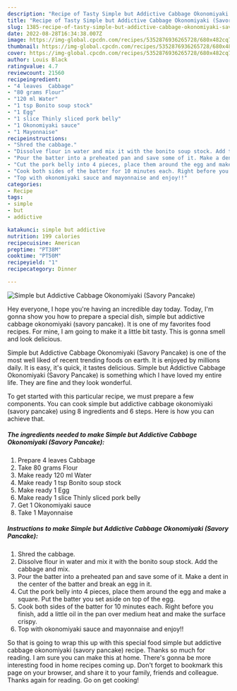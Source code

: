 ```yaml
---
description: "Recipe of Tasty Simple but Addictive Cabbage Okonomiyaki (Savory Pancake)"
title: "Recipe of Tasty Simple but Addictive Cabbage Okonomiyaki (Savory Pancake)"
slug: 1385-recipe-of-tasty-simple-but-addictive-cabbage-okonomiyaki-savory-pancake
date: 2022-08-28T16:34:38.007Z
image: https://img-global.cpcdn.com/recipes/5352876936265728/680x482cq70/simple-but-addictive-cabbage-okonomiyaki-savory-pancake-recipe-main-photo.jpg
thumbnail: https://img-global.cpcdn.com/recipes/5352876936265728/680x482cq70/simple-but-addictive-cabbage-okonomiyaki-savory-pancake-recipe-main-photo.jpg
cover: https://img-global.cpcdn.com/recipes/5352876936265728/680x482cq70/simple-but-addictive-cabbage-okonomiyaki-savory-pancake-recipe-main-photo.jpg
author: Louis Black
ratingvalue: 4.7
reviewcount: 21560
recipeingredient:
- "4 leaves  Cabbage"
- "80 grams Flour"
- "120 ml Water"
- "1 tsp Bonito soup stock"
- "1 Egg"
- "1 slice Thinly sliced pork belly"
- "1 Okonomiyaki sauce"
- "1 Mayonnaise"
recipeinstructions:
- "Shred the cabbage."
- "Dissolve flour in water and mix it with the bonito soup stock. Add the cabbage and mix."
- "Pour the batter into a preheated pan and save some of it. Make a dent in the center of the batter and break an egg in it."
- "Cut the pork belly into 4 pieces, place them around the egg and make a square. Put the batter you set aside on top of the egg."
- "Cook both sides of the batter for 10 minutes each. Right before you finish, add a little oil in the pan over medium heat and make the surface crispy."
- "Top with okonomiyaki sauce and mayonnaise and enjoy!!"
categories:
- Recipe
tags:
- simple
- but
- addictive

katakunci: simple but addictive 
nutrition: 199 calories
recipecuisine: American
preptime: "PT38M"
cooktime: "PT50M"
recipeyield: "1"
recipecategory: Dinner

---
```



![Simple but Addictive Cabbage Okonomiyaki (Savory Pancake)](https://img-global.cpcdn.com/recipes/5352876936265728/680x482cq70/simple-but-addictive-cabbage-okonomiyaki-savory-pancake-recipe-main-photo.jpg)

Hey everyone, I hope you're having an incredible day today. Today, I'm gonna show you how to prepare a special dish, simple but addictive cabbage okonomiyaki (savory pancake). It is one of my favorites food recipes. For mine, I am going to make it a little bit tasty. This is gonna smell and look delicious.

Simple but Addictive Cabbage Okonomiyaki (Savory Pancake) is one of the most well liked of recent trending foods on earth. It is enjoyed by millions daily. It is easy, it's quick, it tastes delicious. Simple but Addictive Cabbage Okonomiyaki (Savory Pancake) is something which I have loved my entire life. They are fine and they look wonderful.




To get started with this particular recipe, we must prepare a few components. You can cook simple but addictive cabbage okonomiyaki (savory pancake) using 8 ingredients and 6 steps. Here is how you can achieve that.

<!--inarticleads1-->

##### The ingredients needed to make Simple but Addictive Cabbage Okonomiyaki (Savory Pancake):

1. Prepare 4 leaves  Cabbage
1. Take 80 grams Flour
1. Make ready 120 ml Water
1. Make ready 1 tsp Bonito soup stock
1. Make ready 1 Egg
1. Make ready 1 slice Thinly sliced pork belly
1. Get 1 Okonomiyaki sauce
1. Take 1 Mayonnaise




<!--inarticleads2-->

##### Instructions to make Simple but Addictive Cabbage Okonomiyaki (Savory Pancake):

1. Shred the cabbage.
1. Dissolve flour in water and mix it with the bonito soup stock. Add the cabbage and mix.
1. Pour the batter into a preheated pan and save some of it. Make a dent in the center of the batter and break an egg in it.
1. Cut the pork belly into 4 pieces, place them around the egg and make a square. Put the batter you set aside on top of the egg.
1. Cook both sides of the batter for 10 minutes each. Right before you finish, add a little oil in the pan over medium heat and make the surface crispy.
1. Top with okonomiyaki sauce and mayonnaise and enjoy!!




So that is going to wrap this up with this special food simple but addictive cabbage okonomiyaki (savory pancake) recipe. Thanks so much for reading. I am sure you can make this at home. There's gonna be more interesting food in home recipes coming up. Don't forget to bookmark this page on your browser, and share it to your family, friends and colleague. Thanks again for reading. Go on get cooking!
